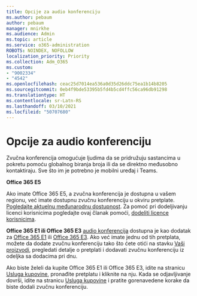 ```yaml
---
title: Opcije za audio konferenciju
ms.author: pebaum
author: pebaum
manager: mnirkhe
ms.audience: Admin
ms.topic: article
ms.service: o365-administration
ROBOTS: NOINDEX, NOFOLLOW
localization_priority: Priority
ms.collection: Adm_O365
ms.custom:
- "9002334"
- "4542"
ms.openlocfilehash: ceac25d7014ea536a0d35d26ddc75ea1b14b8205
ms.sourcegitcommit: 0eb4f9bde53395b5fd4b5cd4ffc56ca96db91298
ms.translationtype: HT
ms.contentlocale: sr-Latn-RS
ms.lasthandoff: 03/10/2021
ms.locfileid: "50707680"
---
```

# <a name="options-for-audio-conferencing"></a>Opcije za audio konferenciju

Zvučna konferencija omogućuje ljudima da se pridružuju sastancima u pokretu pomoću globalnog biranja broja ili da se direktno međusobno kontaktiraju. Sve što im je potrebno je mobilni uređaj i Teams.

**Office 365 E5**

Ako imate Office 365 E5, a zvučna konferencija je dostupna u vašem regionu, već imate dostupnu zvučnu konferenciju u okviru pretplate. [Pogledajte aktuelnu međunarodnu dostupnost](https://go.microsoft.com/fwlink/p/?LinkID=839556). Za pomoć pri dodeljivanju licenci korisnicima pogledajte ovaj članak pomoći, [dodeliti licence korisnicima](https://docs.microsoft.com/microsoft-365/admin/manage/assign-licenses-to-users).

**Office 365 E1 ili Office 365 E3**
[audio konferencija](https://docs.microsoft.com/microsoftteams/audio-conferencing-in-office-365) dostupna je kao dodatak za [Office 365 E1](https://www.microsoft.com/microsoft-365/business/office-365-enterprise-e1-business-software) ili [Office 365 E3](https://www.microsoft.com/microsoft-365/business/office-365-enterprise-e3-business-software).  Ako već imate jednu od tih pretplata, možete da dodate zvučnu konferenciju tako što ćete otići na stavku [Vaši proizvodi](https://go.microsoft.com/fwlink/p/?linkid=842054), pregledati detalje o pretplati i dodavati zvučnu konferenciju iz odeljka sa dodacima pri dnu.

Ako biste želeli da kupite Office 365 E1 ili Office 365 E3, idite na stranicu [Usluga kupovine](https://go.microsoft.com/fwlink/p/?linkid=868433), pronađite pretplatu i kliknite na nju.  Kada se odjavljivanje dovrši, idite na stranicu [Usluga kupovine](https://go.microsoft.com/fwlink/p/?linkid=868433) i pratite gorenavedene korake da biste dodali zvučnu konferenciju.
